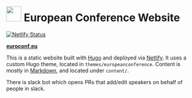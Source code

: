 # <img src="https://euroconf.netlify.app/ec-logo.png" width="40"> European Conference Website

[![Netlify Status](https://api.netlify.com/api/v1/badges/0032510c-1c3d-4c10-a799-0cb7095c8ba9/deploy-status)](https://app.netlify.com/sites/euroconf/deploys)

**[euroconf.eu](https://euroconf.eu)**

This is a static website built with [Hugo](https://gohugo.io/) and deployed via [Netlify](https://netlify.com). It uses a custom Hugo theme, located in `themes/europeanconference`. Content is mostly in [Markdown](https://www.markdownguide.org/), and located under `content/`.

There is slack bot which opens PRs that add/edit speakers on behalf of people in slack.
